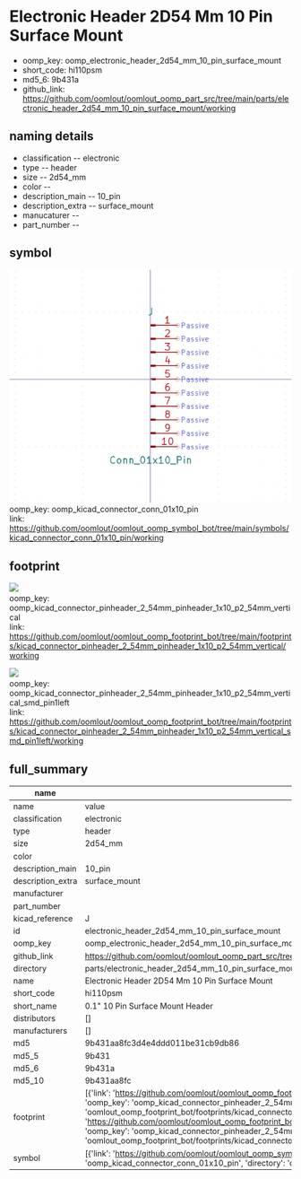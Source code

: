 # Electronic Header 2D54 Mm 10 Pin Surface Mount

  
* oomp_key: oomp_electronic_header_2d54_mm_10_pin_surface_mount 
* short_code: hi110psm
* md5_6: 9b431a  
* github_link: https://github.com/oomlout/oomlout_oomp_part_src/tree/main/parts/electronic_header_2d54_mm_10_pin_surface_mount/working  
## naming details
* classification -- electronic
* type -- header
* size -- 2d54_mm
* color -- 
* description_main -- 10_pin
* description_extra -- surface_mount
* manucaturer -- 
* part_number -- 



## symbol

![](symbol/0/working/working_600.png)  
oomp_key: oomp_kicad_connector_conn_01x10_pin  
link: https://github.com/oomlout/oomlout_oomp_symbol_bot/tree/main/symbols/kicad_connector_conn_01x10_pin/working  

## footprint

![](footprint/0/working/working_600.png)  
oomp_key: oomp_kicad_connector_pinheader_2_54mm_pinheader_1x10_p2_54mm_vertical  
link: https://github.com/oomlout/oomlout_oomp_footprint_bot/tree/main/footprints/kicad_connector_pinheader_2_54mm_pinheader_1x10_p2_54mm_vertical/working  

![](footprint/0/working/working_600.png)  
oomp_key: oomp_kicad_connector_pinheader_2_54mm_pinheader_1x10_p2_54mm_vertical_smd_pin1left  
link: https://github.com/oomlout/oomlout_oomp_footprint_bot/tree/main/footprints/kicad_connector_pinheader_2_54mm_pinheader_1x10_p2_54mm_vertical_smd_pin1left/working  

## full_summary
| name | value | 
| --- | --- | 
| name | value | 
| classification | electronic | 
| type | header | 
| size | 2d54_mm | 
| color |  | 
| description_main | 10_pin | 
| description_extra | surface_mount | 
| manufacturer |  | 
| part_number |  | 
| kicad_reference | J | 
| id | electronic_header_2d54_mm_10_pin_surface_mount | 
| oomp_key | oomp_electronic_header_2d54_mm_10_pin_surface_mount | 
| github_link | https://github.com/oomlout/oomlout_oomp_part_src/tree/main/parts/electronic_header_2d54_mm_10_pin_surface_mount/working | 
| directory | parts/electronic_header_2d54_mm_10_pin_surface_mount | 
| name | Electronic Header 2D54 Mm 10 Pin Surface Mount | 
| short_code | hi110psm | 
| short_name | 0.1" 10 Pin Surface Mount Header | 
| distributors | [] | 
| manufacturers | [] | 
| md5 | 9b431aa8fc3d4e4ddd011be31cb9db86 | 
| md5_5 | 9b431 | 
| md5_6 | 9b431a | 
| md5_10 | 9b431aa8fc | 
| footprint | [{'link': 'https://github.com/oomlout/oomlout_oomp_footprint_bot/tree/main/foootprntss/kicad_connector_pinheader_2_54mm_pinheader_1x10_p2_54mm_vertical', 'oomp_key': 'oomp_kicad_connector_pinheader_2_54mm_pinheader_1x10_p2_54mm_vertical', 'directory': 'oomlout_oomp_footprint_bot/footprints/kicad_connector_pinheader_2_54mm_pinheader_1x10_p2_54mm_vertical//working/working.kicad_mod'}, {'link': 'https://github.com/oomlout/oomlout_oomp_footprint_bot/tree/main/foootprntss/kicad_connector_pinheader_2_54mm_pinheader_1x10_p2_54mm_vertical_smd_pin1left', 'oomp_key': 'oomp_kicad_connector_pinheader_2_54mm_pinheader_1x10_p2_54mm_vertical_smd_pin1left', 'directory': 'oomlout_oomp_footprint_bot/footprints/kicad_connector_pinheader_2_54mm_pinheader_1x10_p2_54mm_vertical_smd_pin1left//working/working.kicad_mod'}] | 
| symbol | [{'link': 'https://github.com/oomlout/oomlout_oomp_symbol_bot/tree/main/symbols/kicad_connector_conn_01x10_pin', 'oomp_key': 'oomp_kicad_connector_conn_01x10_pin', 'directory': 'oomlout_oomp_symbol_bot/symbols/kicad_connector_conn_01x10_pin//working/working.kicad_sym'}] | 
